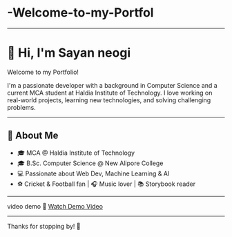 # -Welcome-to-my-Portfol
---
# 👋 Hi, I'm Sayan neogi
Welcome to my Portfolio!

I'm a passionate developer with a background in Computer Science and a current MCA student at Haldia Institute of Technology. I love working on real-world projects, learning new technologies, and solving challenging problems.

---

## 🧠 About Me

- 🎓 MCA @ Haldia Institute of Technology  
- 🎓 B.Sc. Computer Science @ New Alipore College  
- 💻 Passionate about Web Dev, Machine Learning & AI
- ⚽ Cricket & Football fan | 🎧 Music lover | 📚 Storybook reader
  
---

video demo
🎥 [Watch Demo Video](https://github.com/Sayanneogi007/-Welcome-to-my-Portfol/raw/b2b49a1de07f1988ea892b443976af8e43b80b68/portfolio/portfolio.mp4)

---
Thanks for stopping by! 🌟
